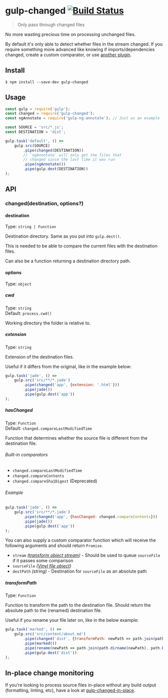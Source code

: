 # gulp-changed [![Build Status](https://travis-ci.org/sindresorhus/gulp-changed.svg?branch=master)](https://travis-ci.org/sindresorhus/gulp-changed)

> Only pass through changed files

No more wasting precious time on processing unchanged files.

By default it's only able to detect whether files in the stream changed. If you require something more advanced like knowing if imports/dependencies changed, create a custom comparator, or use [another plugin](https://github.com/gulpjs/gulp#incremental-builds).


## Install

```
$ npm install --save-dev gulp-changed
```


## Usage

```js
const gulp = require('gulp');
const changed = require('gulp-changed');
const ngAnnotate = require('gulp-ng-annotate'); // Just as an example

const SOURCE = 'src/*.js';
const DESTINATION = 'dist';

gulp.task('default', () =>
	gulp.src(SOURCE)
		.pipe(changed(DESTINATION))
		// `ngAnnotate` will only get the files that
		// changed since the last time it was run
		.pipe(ngAnnotate())
		.pipe(gulp.dest(DESTINATION))
);
```

## API

### changed(destination, options?)

#### destination

Type: `string | Function`

Destination directory. Same as you put into `gulp.dest()`.

This is needed to be able to compare the current files with the destination files.

Can also be a function returning a destination directory path.

#### options

Type: `object`

##### cwd

Type: `string`<br>
Default: `process.cwd()`

Working directory the folder is relative to.

##### extension

Type: `string`

Extension of the destination files.

Useful if it differs from the original, like in the example below:

```js
gulp.task('jade', () =>
	gulp.src('src/**/*.jade')
		.pipe(changed('app', {extension: '.html'}))
		.pipe(jade())
		.pipe(gulp.dest('app'))
);
```

##### hasChanged

Type: `Function`<br>
Default: `changed.compareLastModifiedTime`

Function that determines whether the source file is different from the destination file.

###### Built-in comparators

- `changed.compareLastModifiedTime`
- `changed.compareContents`
- `changed.compareSha1Digest` (Deprecated)

###### Example

```js
gulp.task('jade', () =>
	gulp.src('src/**/*.jade')
		.pipe(changed('app', {hasChanged: changed.compareContents}))
		.pipe(jade())
		.pipe(gulp.dest('app'))
);
```

You can also supply a custom comparator function which will receive the following arguments and should return `Promise`.

- `stream` *([transform object stream](https://github.com/rvagg/through2#transformfunction))* - Should be used to queue `sourceFile` if it passes some comparison
- `sourceFile` *([Vinyl file object](https://github.com/wearefractal/vinyl#file))*
- `destPath` *(string)* - Destination for `sourceFile` as an absolute path

##### transformPath

Type: `Function`

Function to transform the path to the destination file. Should return the absolute path to the (renamed) destination file.

Useful if you rename your file later on, like in the below example:

```js
gulp.task('marked', () =>
	gulp.src('src/content/about.md')
		.pipe(changed('dist', {transformPath: newPath => path.join(path.dirname(newPath), path.basename(newPath, '.md'), 'index.html')}))
		.pipe(marked())
		.pipe(rename(newPath => path.join(path.dirname(newPath), path.basename(newPath, '.md'), 'index.html'))))
		.pipe(gulp.dest('dist'))
);
```


## In-place change monitoring

If you're looking to process source files in-place without any build output (formatting, linting, etc), have a look at [gulp-changed-in-place](https://github.com/alexgorbatchev/gulp-changed-in-place).
